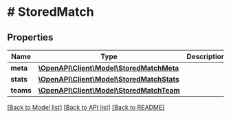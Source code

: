 # # StoredMatch

## Properties

Name | Type | Description | Notes
------------ | ------------- | ------------- | -------------
**meta** | [**\OpenAPI\Client\Model\StoredMatchMeta**](StoredMatchMeta.md) |  |
**stats** | [**\OpenAPI\Client\Model\StoredMatchStats**](StoredMatchStats.md) |  |
**teams** | [**\OpenAPI\Client\Model\StoredMatchTeam**](StoredMatchTeam.md) |  |

[[Back to Model list]](../../README.md#models) [[Back to API list]](../../README.md#endpoints) [[Back to README]](../../README.md)
